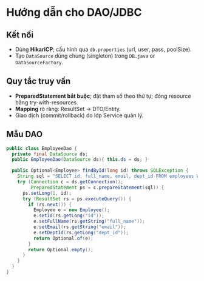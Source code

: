 # Hướng dẫn cho DAO/JDBC

## Kết nối
- Dùng **HikariCP**; cấu hình qua `db.properties` (url, user, pass, poolSize).
- Tạo `DataSource` dùng chung (singleton) trong `DB.java` or `DataSourceFactory`.

## Quy tắc truy vấn
- **PreparedStatement bắt buộc**; đặt tham số theo thứ tự; đóng resource bằng try-with-resources.
- **Mapping** rõ ràng: ResultSet → DTO/Entity.
- Giao dịch (commit/rollback) do lớp Service quản lý.

## Mẫu DAO
```java
public class EmployeeDao {
  private final DataSource ds;
  public EmployeeDao(DataSource ds){ this.ds = ds; }

  public Optional<Employee> findById(long id) throws SQLException {
    String sql = "SELECT id, full_name, email, dept_id FROM employees WHERE id = ?";
    try (Connection c = ds.getConnection();
         PreparedStatement ps = c.prepareStatement(sql)) {
      ps.setLong(1, id);
      try (ResultSet rs = ps.executeQuery()) {
        if (rs.next()) {
          Employee e = new Employee();
          e.setId(rs.getLong("id"));
          e.setFullName(rs.getString("full_name"));
          e.setEmail(rs.getString("email"));
          e.setDeptId(rs.getLong("dept_id"));
          return Optional.of(e);
        }
        return Optional.empty();
      }
    }
  }
}